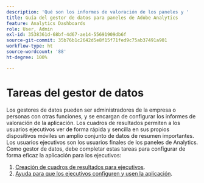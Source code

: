 ```yaml
---
description: 'Qué son los informes de valoración de los paneles y '
title: Guía del gestor de datos para paneles de Adobe Analytics
feature: Analytics Dashboards
role: User, Admin
exl-id: 3538361d-68bf-4d67-ae14-55691909db6f
source-git-commit: 35b76b1c2642d5e8f15f71fed9c75ab37491a901
workflow-type: ht
source-wordcount: '88'
ht-degree: 100%

---
```


# Tareas del gestor de datos

Los gestores de datos pueden ser administradores de la empresa o personas con otras funciones, y se encargan de configurar los informes de valoración de la aplicación. Los cuadros de resultados permiten a los usuarios ejecutivos ver de forma rápida y sencilla en sus propios dispositivos móviles un amplio conjunto de datos de resumen importantes. Los usuarios ejecutivos son los usuarios finales de los paneles de Analytics. Como gestor de datos, debe completar estas tareas para configurar de forma eficaz la aplicación para los ejecutivos:

1. [Creación de cuadros de resultados para ejecutivos](/help/mobile-app/create-scorecard.md).
1. [Ayuda para que los ejecutivos configuren y usen la aplicación](/help/mobile-app/set-up-execs.md).
